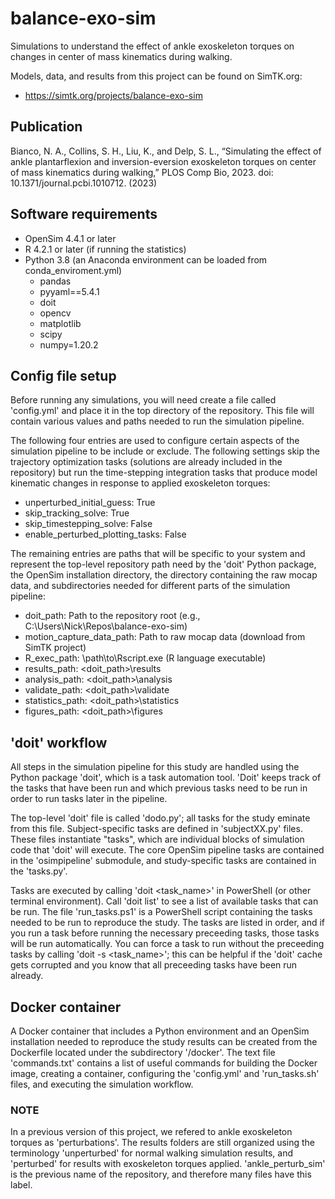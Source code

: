 # balance-exo-sim

Simulations to understand the effect of ankle exoskeleton torques on changes 
in center of mass kinematics during walking.

Models, data, and results from this project can be found on SimTK.org: 
- https://simtk.org/projects/balance-exo-sim

## Publication

Bianco, N. A., Collins, S. H., Liu, K., and Delp, S. L., “Simulating the effect 
of ankle plantarflexion and inversion-eversion exoskeleton torques on center of 
mass kinematics during walking,” PLOS Comp Bio, 2023. 
doi: 10.1371/journal.pcbi.1010712. (2023)

Software requirements
---------------------
- OpenSim 4.4.1 or later
- R 4.2.1 or later (if running the statistics)
- Python 3.8 (an Anaconda environment can be loaded from conda_enviroment.yml)
  - pandas
  - pyyaml==5.4.1
  - doit
  - opencv
  - matplotlib
  - scipy
  - numpy=1.20.2

Config file setup
-----------------
Before running any simulations, you will need create a file called 'config.yml'
and place it in the top directory of the repository. This file will contain
various values and paths needed to run the simulation pipeline. 

The following four entries are used to configure certain aspects of the 
simulation pipeline to be include or exclude. The following settings skip the 
trajectory optimization tasks (solutions are already included in the 
repository) but run the time-stepping integration tasks that produce model 
kinematic changes in response to applied exoskeleton torques:

- unperturbed_initial_guess: True
- skip_tracking_solve: True
- skip_timestepping_solve: False
- enable_perturbed_plotting_tasks: False

The remaining entries are paths that will be specific to your system and 
represent the top-level repository path need by the 'doit' Python package, the
OpenSim installation directory, the directory containing the raw mocap data, and
subdirectories needed for different parts of the simulation pipeline:

- doit_path: Path to the repository root (e.g., C:\Users\Nick\Repos\balance-exo-sim)
- motion_capture_data_path: Path to raw mocap data (download from SimTK project)
- R_exec_path: \path\to\Rscript.exe (R language executable)
- results_path: <doit_path>\results
- analysis_path: <doit_path>\analysis
- validate_path: <doit_path>\validate
- statistics_path: <doit_path>\statistics
- figures_path: <doit_path>\figures

'doit' workflow
---------------
All steps in the simulation pipeline for this study are handled using the Python
package 'doit', which is a task automation tool. 'Doit' keeps track of the tasks
that have been run and which previous tasks need to be run in order to run tasks
later in the pipeline. 

The top-level 'doit' file is called 'dodo.py'; all tasks for the study eminate 
from this file. Subject-specific tasks are defined in 'subjectXX.py' files. These
files instantiate "tasks", which are individual blocks of simulation code that 
'doit' will execute. The core OpenSim pipeline tasks are contained in the 
'osimpipeline' submodule, and study-specific tasks are contained in the 
'tasks.py'. 

Tasks are executed by calling 'doit <task_name>' in PowerShell (or other
terminal environment). Call 'doit list' to see a list of available tasks that 
can be run. The file 'run_tasks.ps1' is a PowerShell script containing the tasks
needed to be run to reproduce the study. The tasks are listed in order, and if 
you run a task before running the necessary preceeding tasks, those tasks will
be run automatically. You can force a task to run without the preceeding tasks
by calling 'doit -s <task_name>'; this can be helpful if the 'doit' cache gets
corrupted and you know that all preceeding tasks have been run already.

Docker container
----------------
A Docker container that includes a Python environment and an OpenSim installation
needed to reproduce the study results can be created from the Dockerfile located
under the subdirectory '/docker'. The text file 'commands.txt' contains a list
of useful commands for building the Docker image, creating a container, 
configuring the 'config.yml' and 'run_tasks.sh' files, and executing the 
simulation workflow.

### NOTE
In a previous version of this project, we refered to ankle exoskeleton
torques as 'perturbations'. The results folders are still organized using the
terminology 'unperturbed' for normal walking simulation results, and 
'perturbed' for results with exoskeleton torques applied. 'ankle_perturb_sim' is
the previous name of the repository, and therefore many files have this label.
